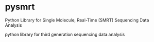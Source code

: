 # pysmrt
Python Library for Single Molecule, Real-Time (SMRT) Sequencing Data Analysis

python library for third generation sequencing data analysis
